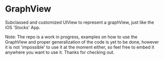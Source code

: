 # GraphView
Subclassed and customized UIView to represent a graphView, just like the iOS 'Stocks' App. 





Note: The repo is a work in progress, examples on how to use the GraphView and proper generalization of the code is yet to be done, however it is not 'impossible' to use it at the moment either, so feel free to embed it anywhere you want to use it. Thanks for checking out.

